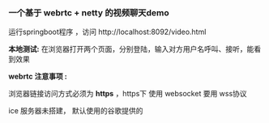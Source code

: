 ### 一个基于 webrtc + netty 的视频聊天demo

运行springboot程序 ，访问 http://localhost:8092/video.html

**本地测试:**  在浏览器打开两个页面，分别登陆，输入对方用户名呼叫、接听，能看到效果

**webrtc 注意事项 :**  

浏览器链接访问方式必须为 **https** ，https下 使用 websocket  要用 wss协议

ice 服务器未搭建，  默认使用的谷歌提供的

